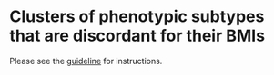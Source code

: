 # Clusters of phenotypic subtypes that are discordant for their BMIs

Please see the [guideline](./01_Clustering.ipynb) for instructions.
